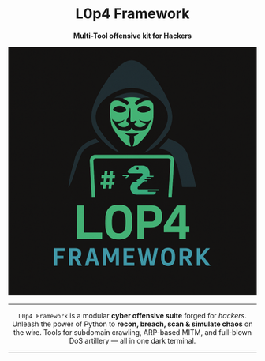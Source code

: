 <h1 align="center"> L0p4 Framework </h1>
<p align="center"><b>Multi-Tool offensive kit for Hackers</b></p>
<p align="center">
  <img src="https://github.com/HaxL0p4/L0p4-Framework/blob/main/logo.png">
</p>

---

<p align="center">
  <code>L0p4 Framework</code> is a modular <b>cyber offensive suite</b> forged for <i>hackers</i>.  
  Unleash the power of Python to <b>recon, breach, scan & simulate chaos</b> on the wire.  
  Tools for subdomain crawling, ARP-based MITM, and full-blown DoS artillery — all in one dark terminal.
</p>

---
